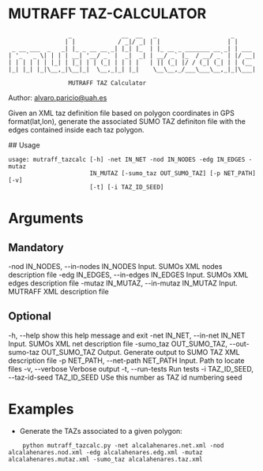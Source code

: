 # MUTRAFF TAZ-CALCULATOR
```
                 _              __  __   _                     _      
                | |            / _|/ _| | |                   | |     
 _ __ ___  _   _| |_ _ __ __ _| |_| |_  | |_ __ _ _______ __ _| | ___ 
| '_ ` _ \| | | | __| '__/ _` |  _|  _| | __/ _` |_  / __/ _` | |/ __|
| | | | | | |_| | |_| | | (_| | | | |   | || (_| |/ / (_| (_| | | (__ 
|_| |_| |_|\__,_|\__|_|  \__,_|_| |_|    \__\__,_/___\___\__,_|_|\___|

                 MUTRAFF TAZ Calculator
```
Author: alvaro.paricio@uah.es

Given an XML taz definition file based on polygon coordinates in GPS format(lat,lon), generate the associated SUMO TAZ definiton file with the edges contained inside each taz polygon.

## Usage
```
usage: mutraff_tazcalc [-h] -net IN_NET -nod IN_NODES -edg IN_EDGES -mutaz
                       IN_MUTAZ [-sumo_taz OUT_SUMO_TAZ] [-p NET_PATH] [-v]
                       [-t] [-i TAZ_ID_SEED]
```

# Arguments
## Mandatory
  -nod IN_NODES, --in-nodes IN_NODES
                        Input. SUMOs XML nodes description file
  -edg IN_EDGES, --in-edges IN_EDGES
                        Input. SUMOs XML edges description file
  -mutaz IN_MUTAZ, --in-mutaz IN_MUTAZ
                        Input. MUTRAFF XML description file
## Optional
  -h, --help            show this help message and exit
  -net IN_NET, --in-net IN_NET
                        Input. SUMOs XML net description file
  -sumo_taz OUT_SUMO_TAZ, --out-sumo-taz OUT_SUMO_TAZ
                        Output. Generate output to SUMO TAZ XML description
                        file
  -p NET_PATH, --net-path NET_PATH
                        Input. Path to locate files
  -v, --verbose         Verbose output
  -t, --run-tests       Run tests
  -i TAZ_ID_SEED, --taz-id-seed TAZ_ID_SEED
                        USe this number as TAZ id numbering seed

# Examples
* Generate the TAZs associated to a given polygon:
```
    python mutraff_tazcalc.py -net alcalahenares.net.xml -nod alcalahenares.nod.xml -edg alcalahenares.edg.xml -mutaz alcalahenares.mutaz.xml -sumo_taz alcalahenares.taz.xml
```
